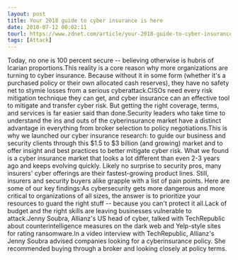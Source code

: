 ```yaml
---
layout: post
title: Your 2018 guide to cyber insurance is here
date: 2018-07-12 00:02:11
tourl: https://www.zdnet.com/article/your-2018-guide-to-cyber-insurance-is-here/
tags: [Attack]
---
```

Today, no one is 100 percent secure -- believing otherwise is hubris of Icarian proportions.This reality is a core reason why more organizations are turning to cyber insurance. Because without it in some form (whether it's a purchased policy or their own allocated cash reserves), they have no safety net to stymie losses from a serious cyberattack.CISOs need every risk mitigation technique they can get, and cyber insurance can an effective tool to mitigate and transfer cyber risk. But getting the right coverage, terms, and services is far easier said than done.Security leaders who take time to understand the ins and outs of the cyberinsurance market have a distinct advantage in everything from broker selection to policy negotiations.This is why we launched our cyber insurance research: to guide our business and security clients through this $1.5 to $3 billion (and growing) market and to offer insight and best practices to better mitigate cyber risk. What we found is a cyber insurance market that looks a lot different than even 2-3 years ago and keeps evolving quickly. Likely no surprise to security pros, many insurers' cyber offerings are their fastest-growing product lines. Still, insurers and security buyers alike grapple with a list of pain points. Here are some of our key findings:As cybersecurity gets more dangerous and more critical to organizations of all sizes, the answer is to prioritize your resources to guard the right stuff -- because you can't protect it all.Lack of budget and the right skills are leaving businesses vulnerable to attack.Jenny Soubra, Allianz's US head of cyber, talked with TechRepublic about counterintelligence measures on the dark web and Yelp-style sites for rating ransomware.In a video interview with TechRepublic, Allianz's Jenny Soubra advised companies looking for a cyberinsurance policy. She recommended buying through a broker and looking closely at policy terms.